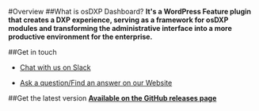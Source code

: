 #Overview
##What is osDXP Dashboard?
**It's a WordPress Feature plugin that creates a DXP experience, serving as a framework for osDXP modules and transforming the administrative interface into a more productive environment for the enterprise.**

##Get in touch

* [Chat with us on Slack](https://osdxp.slack.com)

* [Ask a question/Find an answer on our Website](https://osdxp.org/faq-submission/)

##Get the latest version
**[Available on the GitHub releases page](https://github.com/osDXP/osdxp-dashboard/releases/)**
